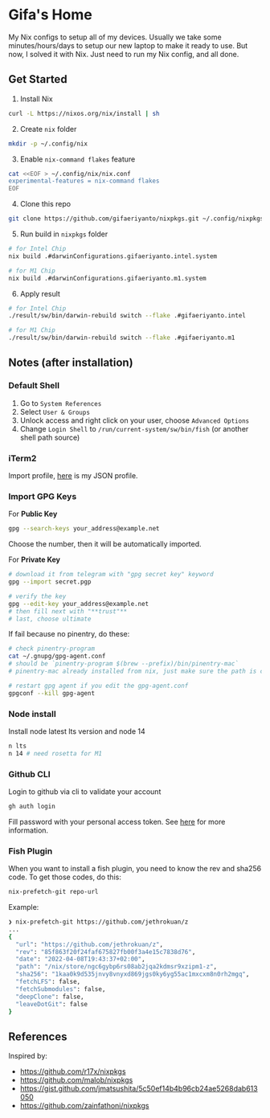 # Gifa's Home

My Nix configs to setup all of my devices. Usually we take some minutes/hours/days to setup our new laptop to make it ready to use. But now, I solved it with Nix. Just need to run my Nix config, and all done.

## Get Started

1. Install Nix

```bash
curl -L https://nixos.org/nix/install | sh
```

2. Create `nix` folder

```bash
mkdir -p ~/.config/nix
```

3. Enable `nix-command flakes` feature

```bash
cat <<EOF > ~/.config/nix/nix.conf
experimental-features = nix-command flakes
EOF
```

4. Clone this repo

```bash
git clone https://github.com/gifaeriyanto/nixpkgs.git ~/.config/nixpkgs
```

5. Run build in `nixpkgs` folder

```bash
# for Intel Chip
nix build .#darwinConfigurations.gifaeriyanto.intel.system

# for M1 Chip
nix build .#darwinConfigurations.gifaeriyanto.m1.system
```

6. Apply result

```bash
# for Intel Chip
./result/sw/bin/darwin-rebuild switch --flake .#gifaeriyanto.intel

# for M1 Chip
./result/sw/bin/darwin-rebuild switch --flake .#gifaeriyanto.m1
```

## Notes (after installation)

### Default Shell

1. Go to `System References`
2. Select `User & Groups`
3. Unlock access and right click on your user, choose `Advanced Options`
4. Change `Login Shell` to `/run/current-system/sw/bin/fish` (or another shell path source)

### iTerm2

Import profile, [here](https://gist.github.com/gifaeriyanto/1c2cfea240fdcf9360afe9cb51ae5a4b) is my JSON profile.

### Import GPG Keys

For **Public Key**

```bash
gpg --search-keys your_address@example.net
```

Choose the number, then it will be automatically imported.

For **Private Key**

```bash
# download it from telegram with "gpg secret key" keyword
gpg --import secret.pgp

# verify the key
gpg --edit-key your_address@example.net
# then fill next with "**trust"**
# last, choose ultimate
```

If fail because no pinentry, do these:

```bash
# check pinentry-program
cat ~/.gnupg/gpg-agent.conf
# should be `pinentry-program $(brew --prefix)/bin/pinentry-mac`
# pinentry-mac already installed from nix, just make sure the path is correct

# restart gpg agent if you edit the gpg-agent.conf
gpgconf --kill gpg-agent
```

### Node install

Install node latest lts version and node 14

```bash
n lts
n 14 # need rosetta for M1
```

### Github CLI

Login to github via cli to validate your account

```bash
gh auth login
```

Fill password with your personal access token. See [here](https://docs.github.com/en/authentication/keeping-your-account-and-data-secure/creating-a-personal-access-token) for more information.

### Fish Plugin

When you want to install a fish plugin, you need to know the rev and sha256 code. To get those codes, do this:

```bash
nix-prefetch-git repo-url
```

Example:

```bash
❯ nix-prefetch-git https://github.com/jethrokuan/z
...
{
  "url": "https://github.com/jethrokuan/z",
  "rev": "85f863f20f24faf675827fb00f3a4e15c7838d76",
  "date": "2022-04-08T19:43:37+02:00",
  "path": "/nix/store/ngc6gybp6rs08ab2jqa2kdmsr9xzipm1-z",
  "sha256": "1kaa0k9d535jnvy8vnyxd869jgs0ky6yg55ac1mxcxm8n0rh2mgq",
  "fetchLFS": false,
  "fetchSubmodules": false,
  "deepClone": false,
  "leaveDotGit": false
}
```

## References

Inspired by:

- https://github.com/r17x/nixpkgs
- https://github.com/malob/nixpkgs
- https://gist.github.com/jmatsushita/5c50ef14b4b96cb24ae5268dab613050
- https://github.com/zainfathoni/nixpkgs
